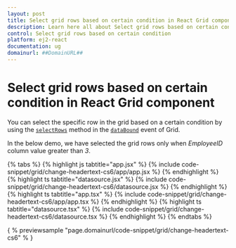 ```yaml
---
layout: post
title: Select grid rows based on certain condition in React Grid component | Syncfusion
description: Learn here all about Select grid rows based on certain condition in Syncfusion React Grid component of Syncfusion Essential JS 2 and more.
control: Select grid rows based on certain condition 
platform: ej2-react
documentation: ug
domainurl: ##DomainURL##
---
```


# Select grid rows based on certain condition in React Grid component

You can select the specific row in the grid based on a certain condition by using the [`selectRows`](https://ej2.syncfusion.com/angular/documentation/api/grid/#selectrows) method in the [`dataBound`](https://ej2.syncfusion.com/angular/documentation/api/grid/#databound) event of Grid.

In the below demo, we have selected the grid rows only when *EmployeeID* column value greater than *3*.

{% tabs %}
{% highlight js tabtitle="app.jsx" %}
{% include code-snippet/grid/change-headertext-cs6/app/app.jsx %}
{% endhighlight %}
{% highlight ts tabtitle="datasource.jsx" %}
{% include code-snippet/grid/change-headertext-cs6/datasource.jsx %}
{% endhighlight %}
{% highlight ts tabtitle="app.tsx" %}
{% include code-snippet/grid/change-headertext-cs6/app/app.tsx %}
{% endhighlight %}
{% highlight ts tabtitle="datasource.tsx" %}
{% include code-snippet/grid/change-headertext-cs6/datasource.tsx %}
{% endhighlight %}
{% endtabs %}

{ % previewsample "page.domainurl/code-snippet/grid/change-headertext-cs6" % }